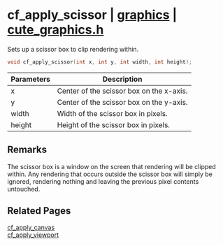 # cf_apply_scissor | [graphics](https://github.com/RandyGaul/cute_framework/blob/master/docs/graphics_readme.md) | [cute_graphics.h](https://github.com/RandyGaul/cute_framework/blob/master/include/cute_graphics.h)

Sets up a scissor box to clip rendering within.

```cpp
void cf_apply_scissor(int x, int y, int width, int height);
```

Parameters | Description
--- | ---
x | Center of the scissor box on the x-axis.
y | Center of the scissor box on the y-axis.
width | Width of the scissor box in pixels.
height | Height of the scissor box in pixels.

## Remarks

The scissor box is a window on the screen that rendering will be clipped within. Any rendering that occurs outside the
scissor box will simply be ignored, rendering nothing and leaving the previous pixel contents untouched.

## Related Pages

[cf_apply_canvas](https://github.com/RandyGaul/cute_framework/blob/master/docs/graphics/cf_apply_canvas.md)  
[cf_apply_viewport](https://github.com/RandyGaul/cute_framework/blob/master/docs/graphics/cf_apply_viewport.md)  
